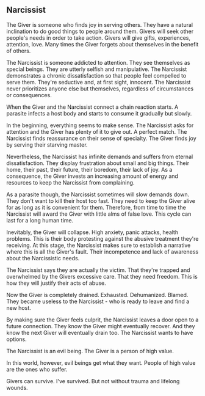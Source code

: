 ## Narcissist

The Giver is someone who finds joy in serving others. They have a natural inclination to do good things to people around them. Givers will seek other people's needs in order to take action. Givers will give gifts, experiences, attention, love. Many times the Giver forgets about themselves in the benefit of others.

The Narcissist is someone addicted to attention. They see themselves as special beings. They are utterly selfish and manipulative. The Narcissist demonstrates a chronic dissatisfaction so that people feel compelled to serve them. They're seductive and, at first sight, innocent. The Narcissist never prioritizes anyone else but themselves, regardless of circumstances or consequences.

When the Giver and the Narcissist connect a chain reaction starts. A parasite infects a host body and starts to consume it gradually but slowly.

In the beginning, everything seems to make sense. The Narcissist asks for attention and the Giver has plenty of it to give out. A perfect match. The Narcissist finds reassurance on their sense of specialty. The Giver finds joy by serving their starving master.

Nevertheless, the Narcissist has infinite demands and suffers from eternal dissatisfaction. They display frustration about small and big things. Their home, their past, their future, their boredom, their lack of joy. As a consequence, the Giver invests an increasing amount of energy and resources to keep the Narcissist from complaining.

As a parasite though, the Narcissist sometimes will slow demands down. They don't want to kill their host too fast. They need to keep the Giver alive for as long as it is convenient for them. Therefore, from time to time the Narcissist will award the Giver with little alms of false love. This cycle can last for a long human time.

Inevitably, the Giver will collapse. High anxiety, panic attacks, health problems. This is their body protesting against the abusive treatment they're receiving. At this stage, the Narcissist makes sure to establish a narrative where this is all the Giver's fault. Their incompetence and lack of awareness about the Narcissistic needs. 

The Narcissist says they are actually the victim. That they're trapped and overwhelmed by the Givers excessive care. That they need freedom. This is how they will justify their acts of abuse.

Now the Giver is completely drained. Exhausted. Dehumanized. Blamed. They became useless to the Narcissist - who is ready to leave and find a new host.

By making sure the Giver feels culprit, the Narcissist leaves a door open to a future connection. They know the Giver might eventually recover. And they know the next Giver will eventually drain too. The Narcissist wants to have options.

The Narcissist is an evil being. The Giver is a person of high value.

In this world, however, evil beings get what they want. People of high value are the ones who suffer.

Givers can survive. I've survived. But not without trauma and lifelong wounds.

